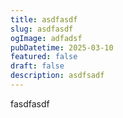 ```yaml
---
title: asdfasdf
slug: asdfasdf
ogImage: adfadsf
pubDatetime: 2025-03-10
featured: false
draft: false
description: asdfsadf
---
```


fasdfasdf
